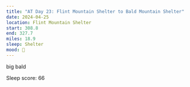 ```yaml
---
title: "AT Day 23: Flint Mountain Shelter to Bald Mountain Shelter"
date: 2024-04-25
location: Flint Mountain Shelter
start: 308.8
end: 327.7
miles: 18.9
sleep: Shelter
mood: 🙂
---
```

big bald


Sleep score: 66